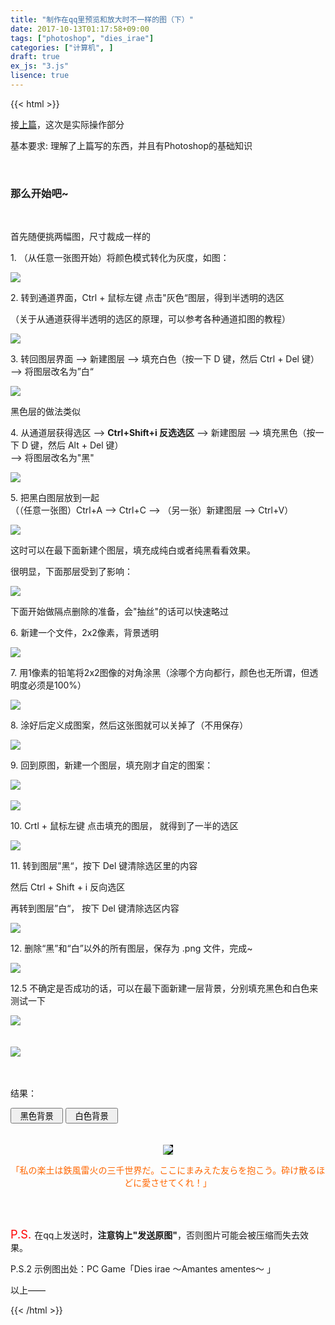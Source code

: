 ```yaml
---
title: "制作在qq里预览和放大时不一样的图（下）"
date: 2017-10-13T01:17:58+09:00
tags: ["photoshop", "dies_irae"]
categories: ["计算机", ]
draft: true
ex_js: "3.js"
lisence: true
---
```


{{< html >}}
<!-- html -->
<p>接<a href="../3">上篇</a>，这次是实际操作部分<p>
<p>基本要求: 理解了上篇写的东西，并且有Photoshop的基础知识</p>
<br />
<h3>那么开始吧~</h3>
<br/>
<p>首先随便挑两幅图，尺寸裁成一样的</p>
<p>1. （从任意一张图开始）将颜色模式转化为灰度，如图：</p>
<img src="/images/blog/4/1.jpg"></img><br />
<p>2. 转到通道界面，Ctrl + 鼠标左键 点击"灰色“图层，得到半透明的选区</p>
<p>（关于从通道获得半透明的选区的原理，可以参考各种通道扣图的教程）</p>
<img src="/images/blog/4/2.jpg"></img><br />
<p>3. 转回图层界面 ——> 新建图层 ——> 填充白色（按一下 D 键，然后 Ctrl + Del 键）<br/>——> 将图层改名为”白“ </p>
<img src="/images/blog/4/3.jpg"></img><br />
<p>黑色层的做法类似</p>
<p>4. 从通道层获得选区 ——> <b>Ctrl+Shift+i 反选选区</b> ——> 新建图层 ——> 填充黑色（按一下 D 键，然后 Alt + Del 键）<br /> ——> 将图层改名为"黑"</p>
<img src="/images/blog/4/4.jpg"></img><br />
<p>5. 把黑白图层放到一起<br />（（任意一张图）Ctrl+A ——> Ctrl+C ——> （另一张）新建图层 ——> Ctrl+V）</p>
<img src="/images/blog/4/5-1.jpg"></img><br />
<p>这时可以在最下面新建个图层，填充成纯白或者纯黑看看效果。</p>
<p>很明显，下面那层受到了影响：</p>
<img src="/images/blog/4/5-2.jpg"></img><br />
<p>下面开始做隔点删除的准备，会"抽丝"的话可以快速略过</p>
<p>6. 新建一个文件，2x2像素，背景透明</p>
<img src="/images/blog/4/6.jpg"></img><br />
<p>7. 用1像素的铅笔将2x2图像的对角涂黑（涂哪个方向都行，颜色也无所谓，但透明度必须是100%）</p>
<img src="/images/blog/4/7.jpg"></img><br />
<p>8. 涂好后定义成图案，然后这张图就可以关掉了（不用保存）</p>
<img src="/images/blog/4/8.jpg"></img><br />
<p>9. 回到原图，新建一个图层，填充刚才自定的图案：</p>
<img src="/images/blog/4/9.jpg"></img><br />
<br />
<img src="/images/blog/4/10.jpg"></img><br />
<p>10. Crtl + 鼠标左键 点击填充的图层， 就得到了一半的选区</p>
<img src="/images/blog/4/11.jpg"></img><br />
<p>11. 转到图层”黑“，按下 Del 键清除选区里的内容</p>
<p>然后 Ctrl + Shift + i 反向选区</p>
<p>再转到图层”白“， 按下 Del 键清除选区内容</p>
<img src="/images/blog/4/12.jpg"></img><br />
<p>12. 删除“黑”和“白”以外的所有图层，保存为 .png 文件，完成~</p>
<img src="/images/blog/4/13.jpg"></img><br />
<p>12.5 不确定是否成功的话，可以在最下面新建一层背景，分别填充黑色和白色来测试一下</p>
<img src="/images/blog/4/14-0.jpg"></img><br />
<br /><br />
<img src="/images/blog/4/14-1.jpg"></img><br />
<br /><br />
<p>结果：</p>
<button type="button" onclick="set_bk('img01', 'bk'); set_text('sample', '「私の楽土は鉄風雷火の三千世界だ。ここにまみえた友らを抱こう。砕け散るほどに愛させてくれ！」');">&nbsp&nbsp黑色背景&nbsp&nbsp</button>
<button type="button" onclick="set_bk('img01', 'wt'); set_text('sample', '「すべての想いに　巡り来る祝福を——」');">&nbsp&nbsp白色背景&nbsp&nbsp</button>
<div style="text-align:center; color:#FF6600">
<br /><br /><img id="img01" style="background-color:#000000" src="/images/blog/4/fin.png"></img><br />
<p id="sample">「私の楽土は鉄風雷火の三千世界だ。ここにまみえた友らを抱こう。砕け散るほどに愛させてくれ！」</p>
</div>
<br /><br />
<p><span style="font-size:1.3em;color:red;">P.S. </span>在qq上发送时，<b>注意钩上"发送原图"</b>，否则图片可能会被压缩而失去效果。</p>
<p>P.S.2 示例图出处：PC Game「Dies irae ～Amantes amentes～ 」</p>
<p>以上——</p>
<!-- end html -->
{{< /html >}}
